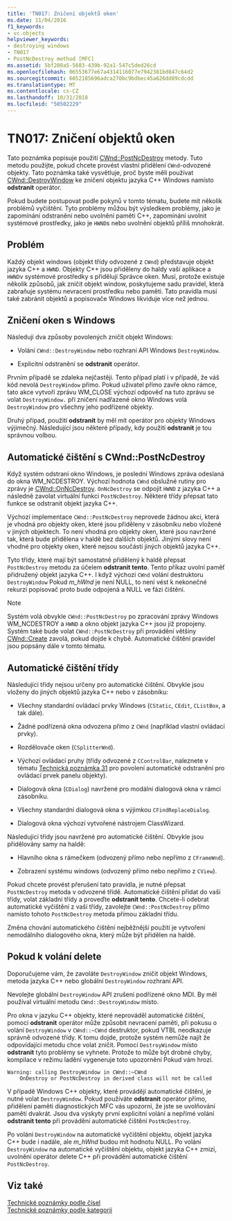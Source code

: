 ```yaml
---
title: 'TN017: Zničení objektů oken'
ms.date: 11/04/2016
f1_keywords:
- vc.objects
helpviewer_keywords:
- destroying windows
- TN017
- PostNcDestroy method [MFC]
ms.assetid: 5bf208a5-5683-439b-92a1-547c5ded26cd
ms.openlocfilehash: 06553677e67a4314116077e7942381bd847c64d2
ms.sourcegitcommit: 6052185696adca270bc9bdbec45a626dd89cdcdd
ms.translationtype: MT
ms.contentlocale: cs-CZ
ms.lasthandoff: 10/31/2018
ms.locfileid: "50502229"
---
```

# <a name="tn017-destroying-window-objects"></a>TN017: Zničení objektů oken

Tato poznámka popisuje použití [CWnd::PostNcDestroy](../mfc/reference/cwnd-class.md#postncdestroy) metody. Tuto metodu použijte, pokud chcete provést vlastní přidělení `CWnd`-odvozené objekty. Tato poznámka také vysvětluje, proč byste měli používat [CWnd::DestroyWindow](../mfc/reference/cwnd-class.md#destroywindow) ke zničení objektu jazyka C++ Windows namísto **odstranit** operátor.

Pokud budete postupovat podle pokynů v tomto tématu, budete mít několik problémů vyčištění. Tyto problémy můžou být výsledkem problémy, jako je zapomínání odstranění nebo uvolnění paměti C++, zapomínání uvolnit systémové prostředky, jako je `HWND`s nebo uvolnění objektů příliš mnohokrát.

## <a name="the-problem"></a>Problém

Každý objekt windows (objekt třídy odvozené z `CWnd`) představuje objekt jazyka C++ a `HWND`. Objekty C++ jsou přiděleny do haldy vaší aplikace a `HWND`v systémové prostředky s přidělují Správce oken. Musí, protože existuje několik způsobů, jak zničit objekt window, poskytujeme sadu pravidel, která zabraňuje systému nevracení prostředku nebo paměti. Tato pravidla musí také zabránit objektů a popisovače Windows likviduje více než jednou.

## <a name="destroying-windows"></a>Zničení oken s Windows

Následují dva způsoby povolených zničit objekt Windows:

- Volání `CWnd::DestroyWindow` nebo rozhraní API Windows `DestroyWindow`.

- Explicitní odstranění se **odstranit** operátor.

Prvním případě se zdaleka nejčastěji. Tento případ platí i v případě, že váš kód nevolá `DestroyWindow` přímo. Pokud uživatel přímo zavře okno rámce, tato akce vytvoří zprávu WM_CLOSE výchozí odpověď na tuto zprávu se volat `DestroyWindow.` při zničení nadřazené okno Windows volá `DestroyWindow` pro všechny jeho podřízené objekty.

Druhý případ, použití **odstranit** by měl mít operátor pro objekty Windows výjimečný. Následující jsou některé případy, kdy použití **odstranit** je tou správnou volbou.

## <a name="auto-cleanup-with-cwndpostncdestroy"></a>Automatické čištění s CWnd::PostNcDestroy

Když systém odstraní okno Windows, je poslední Windows zpráva odeslaná do okna WM_NCDESTROY. Výchozí hodnota `CWnd` obslužné rutiny pro zprávy je [CWnd::OnNcDestroy](../mfc/reference/cwnd-class.md#onncdestroy). `OnNcDestroy` se odpojit `HWND` z jazyka C++ a následně zavolat virtuální funkci `PostNcDestroy`. Některé třídy přepsat tato funkce se odstranit objekt jazyka C++.

Výchozí implementace `CWnd::PostNcDestroy` neprovede žádnou akci, která je vhodná pro objekty oken, které jsou přiděleny v zásobníku nebo vložené v jiných objektech. To není vhodná pro objekty oken, které jsou navržené tak, která bude přidělena v haldě bez dalších objektů. Jinými slovy není vhodné pro objekty oken, které nejsou součástí jiných objektů jazyka C++.

Tyto třídy, které mají být samostatně přidělený k haldě přepsat `PostNcDestroy` metodu za účelem **odstranit tento**. Tento příkaz uvolní paměť přidružený objekt jazyka C++. I když výchozí `CWnd` volání destruktoru `DestroyWindow` Pokud *m_hWnd* je není NULL, to není vést k nekonečné rekurzi popisovač proto bude odpojená a NULL ve fázi čištění.

> [!NOTE]
>  Systém volá obvykle `CWnd::PostNcDestroy` po zpracování zprávy Windows WM_NCDESTROY a `HWND` a okno objekt jazyka C++ jsou již propojeny. Systém také bude volat `CWnd::PostNcDestroy` při provádění většiny [CWnd::Create](../mfc/reference/cwnd-class.md#create) zavolá, pokud dojde k chybě. Automatické čištění pravidel jsou popsány dále v tomto tématu.

## <a name="auto-cleanup-classes"></a>Automatické čištění třídy

Následující třídy nejsou určeny pro automatické čištění. Obvykle jsou vloženy do jiných objektů jazyka C++ nebo v zásobníku:

- Všechny standardní ovládací prvky Windows (`CStatic`, `CEdit`, `CListBox`, a tak dále).

- Žádné podřízená okna odvozena přímo z `CWnd` (například vlastní ovládací prvky).

- Rozdělovače oken (`CSplitterWnd`).

- Výchozí ovládací pruhy (třídy odvozené z `CControlBar`, naleznete v tématu [Technická poznámka 31](../mfc/tn031-control-bars.md) pro povolení automatické odstranění pro ovládací prvek panelu objekty).

- Dialogová okna (`CDialog`) navržené pro modální dialogová okna v rámci zásobníku.

- Všechny standardní dialogová okna s výjimkou `CFindReplaceDialog`.

- Dialogová okna výchozí vytvořené nástrojem ClassWizard.

Následující třídy jsou navržené pro automatické čištění. Obvykle jsou přidělovány samy na haldě:

- Hlavního okna s rámečkem (odvozený přímo nebo nepřímo z `CFrameWnd`).

- Zobrazení systému windows (odvozený přímo nebo nepřímo z `CView`).

Pokud chcete provést přerušení tato pravidla, je nutné přepsat `PostNcDestroy` metoda v odvozené třídě. Automatické čištění přidat do vaší třídy, volat základní třídy a proveďte **odstranit tento**. Chcete-li odebrat automatické vyčištění z vaší třídy, zavolejte `CWnd::PostNcDestroy` přímo namísto tohoto `PostNcDestroy` metoda přímou základní třídu.

Změna chování automatického čištění nejběžnější použití je vytvoření nemodálního dialogového okna, který může být přidělen na haldě.

## <a name="when-to-call-delete"></a>Pokud k volání delete

Doporučujeme vám, že zavoláte `DestroyWindow` zničit objekt Windows, metoda jazyka C++ nebo globální `DestroyWindow` rozhraní API.

Nevolejte globální `DestroyWindow` API zrušení podřízené okno MDI. By měl používal virtuální metodu `CWnd::DestroyWindow` místo.

Pro okna v jazyku C++ objekty, které neprováděl automatické čištění, pomocí **odstranit** operátor může způsobit nevracení paměti, při pokusu o volání `DestroyWindow` v `CWnd::~CWnd` destruktor, pokud VTBL neodkazuje správně odvozené třídy. K tomu dojde, protože systém nemůže najít že odpovídající metodu chce volat zničit. Pomocí `DestroyWindow` místo **odstranit** tyto problémy se vyhnete. Protože to může být drobné chyby, kompilace v režimu ladění vygeneruje toto upozornění Pokud vám hrozí.

```
Warning: calling DestroyWindow in CWnd::~CWnd
    OnDestroy or PostNcDestroy in derived class will not be called
```

V případě Windows C++ objekty, které provádějí automatické čištění, je nutné volat `DestroyWindow`. Pokud používáte **odstranit** operátor přímo, přidělení paměti diagnostických MFC vás upozorní, že jste se uvolňování paměti dvakrát. Jsou dva výskyty první explicitní volání a nepřímé volání **odstranit tento** při provádění automatické čištění `PostNcDestroy`.

Po volání `DestroyWindow` na automatické vyčištění objektu, objekt jazyka C++ bude i nadále, ale *m_hWnd* budou mít hodnotu NULL. Po volání `DestroyWindow` na automatické vyčištění objektu, objekt jazyka C++ zmizí, uvolnění operátor delete C++ při provádění automatické čištění `PostNcDestroy`.

## <a name="see-also"></a>Viz také

[Technické poznámky podle čísel](../mfc/technical-notes-by-number.md)<br/>
[Technické poznámky podle kategorií](../mfc/technical-notes-by-category.md)

